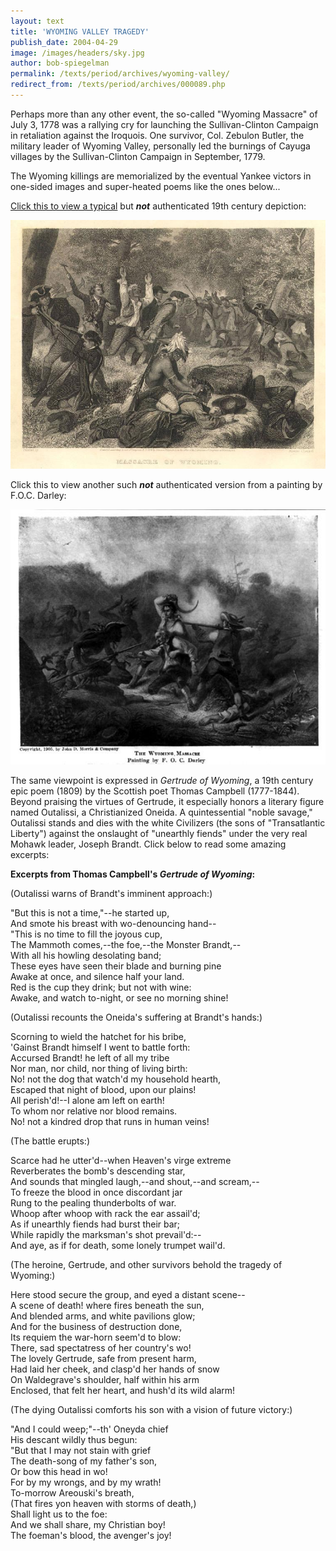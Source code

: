 ```yaml
---
layout: text
title: 'WYOMING VALLEY TRAGEDY'
publish_date: 2004-04-29
image: /images/headers/sky.jpg
author: bob-spiegelman
permalink: /texts/period/archives/wyoming-valley/
redirect_from: /texts/period/archives/000089.php
---
```

Perhaps more than any other event, the so-called "Wyoming Massacre" of July 3, 1778 was a rallying cry for launching the Sullivan-Clinton Campaign in retaliation against the Iroquois. One survivor, Col. Zebulon Butler, the military leader of Wyoming Valley, personally led the burnings of Cayuga villages by the Sullivan-Clinton Campaign in September, 1779.

The Wyoming killings are memorialized by the eventual Yankee victors in one-sided images and super-heated poems like the ones below...

[Click this to view a typical](/images/period/Wyoming_Massacre_Web.jpg) but _**not**_ authenticated 19th century depiction:

[![Wyoming Massacre not authenticated image.jpg](/images/thumbs/Wyoming_Massacre_Web-thumb.jpg)](/images/period/Wyoming_Massacre_Web.jpg)

Click this to view another such _**not**_ authenticated version from a painting by F.O.C. Darley:

[![F.O.C. Darley Painting](/images/thumbs/WyomingMassacre_02_Web-thumb.jpg)](/images/period/WyomingMassacre_02_Web.jpg)

The same viewpoint is expressed in _Gertrude of Wyoming_, a 19th century epic poem (1809) by the Scottish poet Thomas Campbell (1777-1844). Beyond praising the virtues of Gertrude, it especially honors a literary figure named Outalissi, a Christianized Oneida. A quintessential "noble savage," Outalissi stands and dies with the white Civilizers (the sons of "Transatlantic Liberty") against the onslaught of "unearthly fiends" under the very real Mohawk leader, Joseph Brandt. Click below to read some amazing excerpts:

<!--more-->

**Excerpts from Thomas Campbell's _Gertrude of Wyoming_:**

(Outalissi warns of Brandt's imminent approach:)

"But this is not a time,"--he started up,  
And smote his breast with wo-denouncing hand--  
"This is no time to fill the joyous cup,  
The Mammoth comes,--the foe,--the Monster Brandt,--  
With all his howling desolating band;  
These eyes have seen their blade and burning pine  
Awake at once, and silence half your land.  
Red is the cup they drink; but not with wine:  
Awake, and watch to-night, or see no morning shine!

(Outalissi recounts the Oneida's suffering at Brandt's hands:)

Scorning to wield the hatchet for his bribe,  
'Gainst Brandt himself I went to battle forth:  
Accursed Brandt! he left of all my tribe  
Nor man, nor child, nor thing of living birth:  
No! not the dog that watch'd my household hearth,  
Escaped that night of blood, upon our plains!  
All perish'd!--I alone am left on earth!  
To whom nor relative nor blood remains.  
No! not a kindred drop that runs in human veins!

(The battle erupts:)

Scarce had he utter'd--when Heaven's virge extreme  
Reverberates the bomb's descending star,  
And sounds that mingled laugh,--and shout,--and scream,--  
To freeze the blood in once discordant jar  
Rung to the pealing thunderbolts of war.  
Whoop after whoop with rack the ear assail'd;  
As if unearthly fiends had burst their bar;  
While rapidly the marksman's shot prevail'd:--  
And aye, as if for death, some lonely trumpet wail'd.

(The heroine, Gertrude, and other survivors behold the tragedy of Wyoming:)

Here stood secure the group, and eyed a distant scene--  
A scene of death! where fires beneath the sun,  
And blended arms, and white pavilions glow;  
And for the business of destruction done,  
Its requiem the war-horn seem'd to blow:  
There, sad spectatress of her country's wo!  
The lovely Gertrude, safe from present harm,  
Had laid her cheek, and clasp'd her hands of snow  
On Waldegrave's shoulder, half within his arm  
Enclosed, that felt her heart, and hush'd its wild alarm!

(The dying Outalissi comforts his son with a vision of future victory:)

"And I could weep;"--th' Oneyda chief  
His descant wildly thus begun:  
"But that I may not stain with grief  
The death-song of my father's son,  
Or bow this head in wo!  
For by my wrongs, and by my wrath!  
To-morrow Areouski's breath,  
(That fires yon heaven with storms of death,)  
Shall light us to the foe:  
And we shall share, my Christian boy!  
The foeman's blood, the avenger's joy!
